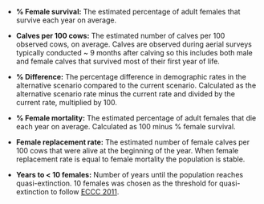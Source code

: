 - **% Female survival:** The estimated percentage of adult females that survive each year on average.
  
- **Calves per 100 cows:** The estimated number of calves per 100 observed cows, on average. Calves are
  observed during aerial surveys typically conducted ~ 9 months after calving so
  this includes both male and female calves that survived most of their first year of life.
  
- **% Difference:** The percentage difference in demographic rates in the alternative
  scenario compared to the current scenario. Calculated as the alternative scenario
  rate minus the current rate and divided by the current rate, multiplied by 100. 
  
- **% Female mortality:** The estimated percentage of adult females that die each year on average. 
  Calculated as 100 minus % female survival. 

- **Female replacement rate:** The estimated number of female calves per 100 cows that were alive at the beginning of the year.
  When female replacement rate is equal to female mortality the population is stable.

- **Years to < 10 females:** Number of years until the population reaches quasi-extinction.
  10 females was chosen as the threshold for quasi-extinction to follow [ECCC
  2011](https://publications.gc.ca/collections/collection_2011/ec/CW66-296-2011-eng.pdf).
